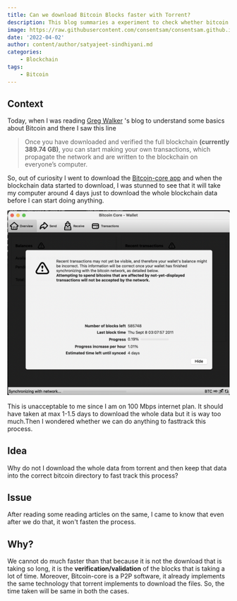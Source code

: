 ```yaml
---
title: Can we download Bitcoin Blocks faster with Torrent?
description: This blog summaries a experiment to check whether bitcoin blocks can be downloaded faster with torrent?
image: https://raw.githubusercontent.com/consentsam/consentsam.github.io/master/public/static/images/bitcoin-torrent.jpeg
date: '2022-04-02'
author: content/author/satyajeet-sindhiyani.md
categories:
    - Blockchain
tags:
    - Bitcoin
---
```


## Context

<!-- Can-we-download-Bitcoin-Blocks-faster-with-Torrent? -->

Today, when I was reading [Greg Walker](https://learnmeabitcoin.com/about) 's blog to understand some basics about Bitcoin and there I saw this line

> Once you have downloaded and verified the full blockchain **(currently 389.74 GB)**, you can start making your own transactions, which propagate the network and are written to the blockchain on everyone’s computer.

So, out of curiosity I went to download the [Bitcoin-core app](https://bitcoin.org/en/download) and when the blockchain data started to download, I was stunned to see that it will take my computer around 4 days just to download the whole blockchain data before I can start doing anything.

![Blockchain Data Download 4 Days](https://raw.githubusercontent.com/consentsam/consentsam.github.io/master/public/static/images/block_download_four_days.png)

This is unacceptable to me since I am on 100 Mbps internet plan. It should have taken at max 1-1.5 days to download the whole data but it is way too much.Then I wondered whether we can do anything to fasttrack this process.

## Idea

Why do not I download the whole data from torrent and then keep that data into the correct bitcoin directory to fast track this process?

## Issue

After reading some reading articles on the same, I came to know that even after we do that, it won't fasten the process.

## Why?

We cannot do much faster than that because it is not the download that is taking so long, it is the **verification/validation** of the blocks that is taking a lot of time. Moreover, Bitcoin-core is a P2P software, it already implements the same technology that torrent implements to download the files. So, the time taken will be same in both the cases.
